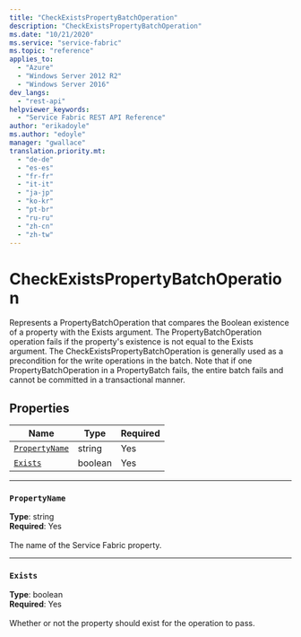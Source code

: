 ```yaml
---
title: "CheckExistsPropertyBatchOperation"
description: "CheckExistsPropertyBatchOperation"
ms.date: "10/21/2020"
ms.service: "service-fabric"
ms.topic: "reference"
applies_to: 
  - "Azure"
  - "Windows Server 2012 R2"
  - "Windows Server 2016"
dev_langs: 
  - "rest-api"
helpviewer_keywords: 
  - "Service Fabric REST API Reference"
author: "erikadoyle"
ms.author: "edoyle"
manager: "gwallace"
translation.priority.mt: 
  - "de-de"
  - "es-es"
  - "fr-fr"
  - "it-it"
  - "ja-jp"
  - "ko-kr"
  - "pt-br"
  - "ru-ru"
  - "zh-cn"
  - "zh-tw"
---
```

# CheckExistsPropertyBatchOperation

Represents a PropertyBatchOperation that compares the Boolean existence of a property with the Exists argument.
The PropertyBatchOperation operation fails if the property's existence is not equal to the Exists argument.
The CheckExistsPropertyBatchOperation is generally used as a precondition for the write operations in the batch.
Note that if one PropertyBatchOperation in a PropertyBatch fails,
the entire batch fails and cannot be committed in a transactional manner.


## Properties
| Name | Type | Required |
| --- | --- | --- |
| [`PropertyName`](#propertyname) | string | Yes |
| [`Exists`](#exists) | boolean | Yes |

____
### `PropertyName`
__Type__: string <br/>
__Required__: Yes<br/>
<br/>
The name of the Service Fabric property.

____
### `Exists`
__Type__: boolean <br/>
__Required__: Yes<br/>
<br/>
Whether or not the property should exist for the operation to pass.
